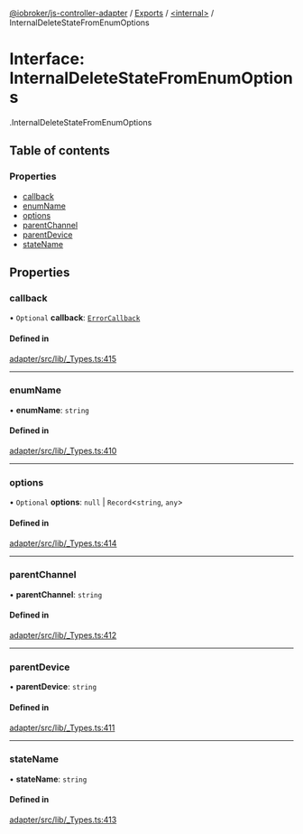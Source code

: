 [@iobroker/js-controller-adapter](../README.md) / [Exports](../modules.md) / [<internal\>](../modules/internal_.md) / InternalDeleteStateFromEnumOptions

# Interface: InternalDeleteStateFromEnumOptions

[<internal>](../modules/internal_.md).InternalDeleteStateFromEnumOptions

## Table of contents

### Properties

- [callback](internal_.InternalDeleteStateFromEnumOptions.md#callback)
- [enumName](internal_.InternalDeleteStateFromEnumOptions.md#enumname)
- [options](internal_.InternalDeleteStateFromEnumOptions.md#options)
- [parentChannel](internal_.InternalDeleteStateFromEnumOptions.md#parentchannel)
- [parentDevice](internal_.InternalDeleteStateFromEnumOptions.md#parentdevice)
- [stateName](internal_.InternalDeleteStateFromEnumOptions.md#statename)

## Properties

### callback

• `Optional` **callback**: [`ErrorCallback`](../modules/internal_.md#errorcallback)

#### Defined in

[adapter/src/lib/_Types.ts:415](https://github.com/ioBroker/ioBroker.js-controller/blob/7dd079e8/packages/adapter/src/lib/_Types.ts#L415)

___

### enumName

• **enumName**: `string`

#### Defined in

[adapter/src/lib/_Types.ts:410](https://github.com/ioBroker/ioBroker.js-controller/blob/7dd079e8/packages/adapter/src/lib/_Types.ts#L410)

___

### options

• `Optional` **options**: ``null`` \| `Record`<`string`, `any`\>

#### Defined in

[adapter/src/lib/_Types.ts:414](https://github.com/ioBroker/ioBroker.js-controller/blob/7dd079e8/packages/adapter/src/lib/_Types.ts#L414)

___

### parentChannel

• **parentChannel**: `string`

#### Defined in

[adapter/src/lib/_Types.ts:412](https://github.com/ioBroker/ioBroker.js-controller/blob/7dd079e8/packages/adapter/src/lib/_Types.ts#L412)

___

### parentDevice

• **parentDevice**: `string`

#### Defined in

[adapter/src/lib/_Types.ts:411](https://github.com/ioBroker/ioBroker.js-controller/blob/7dd079e8/packages/adapter/src/lib/_Types.ts#L411)

___

### stateName

• **stateName**: `string`

#### Defined in

[adapter/src/lib/_Types.ts:413](https://github.com/ioBroker/ioBroker.js-controller/blob/7dd079e8/packages/adapter/src/lib/_Types.ts#L413)
